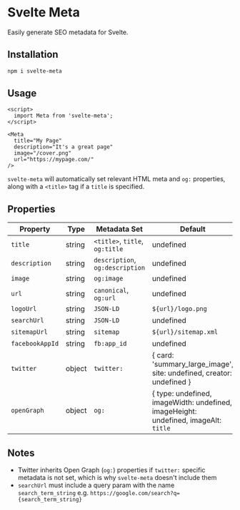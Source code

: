 # Svelte Meta

Easily generate SEO metadata for Svelte.

## Installation

```sh
npm i svelte-meta
```

## Usage

```svelte
<script>
  import Meta from 'svelte-meta';
</script>

<Meta
  title="My Page"
  description="It's a great page"
  image="/cover.png"
  url="https://mypage.com/"
/>
```

`svelte-meta` will automatically set relevant HTML meta and `og:` properties, along with a `<title>` tag if a `title` is specified.

## Properties

| Property         | Type    | Metadata Set                    | Default                                                                                                                                       |
| -------------    | ------- | ------------------------------- | --------------------------------------------------------------------------------------------------------------------------------------------- |
| `title`          | string  | `<title>`, `title`, `og:title`  | undefined                                                                                                                                     |
| `description`    | string  | `description`, `og:description` | undefined                                                                                                                                     |
| `image`          | string  | `og:image`                      | undefined                                                                                                                                     |
| `url`            | string  | `canonical`, `og:url`           | undefined                                                                                                                                     |
| `logoUrl`        | string  | `JSON-LD`                       | `${url}/logo.png` || undefined                                                                                                                |
| `searchUrl`      | string  | `JSON-LD`                       | undefined                                                                                                                                     |
| `sitemapUrl`     | string  | `sitemap`                       | `${url}/sitemap.xml` || undefined                                                                                                             |
| `facebookAppId`  | string  | `fb:app_id`                     | undefined                                                                                                                                     |
| `twitter`        | object  | `twitter:`                      | { card: 'summary_large_image', site: undefined, creator: undefined }                                                                          |
| `openGraph`      | object  | `og:`                           | { type: undefined, imageWidth: undefined, imageHeight: undefined, imageAlt: `title` || undefined, locale: `en_US`, site_name: undefined }     |

## Notes

- Twitter inherits Open Graph (`og:`) properties if `twitter:` specific metadata is not set, which is why `svelte-meta` doesn't include them
- `searchUrl` must include a query param with the name `search_term_string` e.g. `https://google.com/search?q={search_term_string}`
